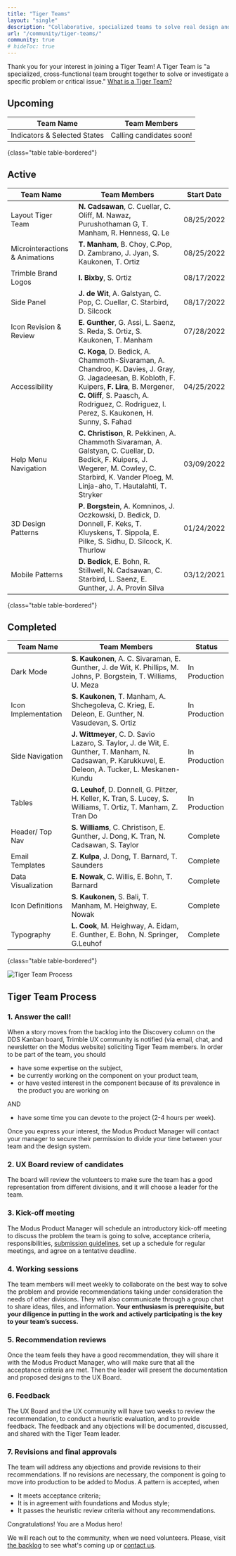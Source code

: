```yaml
---
title: "Tiger Teams"
layout: "single"
description: "Collaborative, specialized teams to solve real design and usability problems."
url: "/community/tiger-teams/"
community: true
# hideToc: true
---
```


Thank you for your interest in joining a Tiger Team! A Tiger Team is "a specialized, cross-functional team brought together to solve or investigate a specific problem or critical issue." [What is a Tiger Team?](https://www.lucidchart.com/blog/what-is-a-tiger-team)

## Upcoming

| Team Name            | Team Members
| ---------- | -------------------- |
| Indicators & Selected States  | Calling candidates soon! |
{class="table table-bordered"}

## Active

| Team Name            | Team Members | Start Date |
| ---------- | -------------------- | ----------- |
| Layout Tiger Team | **N. Cadsawan**, C. Cuellar, C. Oliff, M. Nawaz, Purushothaman G, T. Manham, R. Henness, Q. Le | 08/25/2022 |
| Microinteractions & Animations | **T. Manham**, B. Choy, C.Pop, D. Zambrano, J. Jyan, S. Kaukonen, T. Ortiz | 08/25/2022 |
| Trimble Brand Logos | **I. Bixby**, S. Ortiz | 08/17/2022 |
| Side Panel | **J. de Wit**, A. Galstyan, C. Pop, C. Cuellar, C. Starbird, D. Silcock | 08/17/2022 |
| Icon Revision & Review | **E. Gunther**, G. Assi, L. Saenz, S. Reda, S. Ortiz, S. Kaukonen, T. Manham | 07/28/2022 |
| Accessibility | **C. Koga**, D. Bedick, A. Chammoth-Sivaraman, A. Chandroo, K. Davies, J. Gray, G. Jagadeesan, B. Kobloth, F. Kuipers, **F. Lira**, B. Mergener, **C. Oliff**, S. Paasch, A. Rodriguez, C. Rodriguez, I. Perez, S. Kaukonen, H. Sunny, S. Fahad | 04/25/2022 |
| Help Menu Navigation | **C. Christison**, R. Pekkinen, A. Chammoth Sivaraman, A. Galstyan, C. Cuellar, D. Bedick, F. Kuipers, J. Wegerer, M. Cowley, C. Starbird, K. Vander Ploeg, M. Linja-aho, T. Hautalahti, T. Stryker | 03/09/2022 |
| 3D Design Patterns | **P. Borgstein**, A. Komninos, J. Oczkowski, D. Bedick, D. Donnell, F. Keks, T. Kluyskens, T. Sippola, E. Pilke, S. Sidhu, D. Silcock, K. Thurlow | 01/24/2022 |
| Mobile&nbsp;Patterns | **D. Bedick**, E. Bohn, R. Stillwell, N. Cadsawan, C. Starbird, L. Saenz, E. Gunther, J. A. Provin Silva | 03/12/2021 |
{class="table table-bordered"}

## Completed

| Team Name            | Team Members             | Status |
| ---------- | -------------------- | --------------- |
| Dark Mode | **S. Kaukonen**, A. C. Sivaraman, E. Gunther, J. de Wit, K. Phillips, M. Johns, P. Borgstein, T. Williams, U. Meza | In Production  |
| Icon Implementation  | **S. Kaukonen**, T. Manham, A. Shchegoleva, C. Krieg, E. Deleon, E. Gunther, N. Vasudevan, S. Ortiz | In Production |
| Side Navigation      | **J. Wittmeyer**, C. D. Savio Lazaro, S. Taylor, J. de Wit, E. Gunther, T. Manham, N. Cadsawan, P. Karukkuvel, E. Deleon, A. Tucker, L. Meskanen-Kundu | In Production |
| Tables  | **G. Leuhof**, D. Donnell, G. Piltzer, H. Keller, K. Tran, S. Lucey, S. Williams, T. Ortiz, T. Manham, Z. Tran Do | In Production |
| Header/ Top Nav  | **S. Williams**, C. Christison, E. Gunther, J. Dong, K. Tran, N. Cadsawan, S. Taylor | Complete |
| Email Templates | **Z. Kulpa**, J. Dong, T. Barnard, T. Saunders | Complete |
| Data Visualization | **E. Nowak**, C. Willis, E. Bohn, T. Barnard | Complete |
| Icon Definitions | **S. Kaukonen**, S. Bali, T. Manham, M. Heighway, E. Nowak | Complete |
| Typography | **L. Cook**, M. Heighway, A. Eidam, E. Gunther, E. Bohn, N. Springer, G.Leuhof | Complete |
{class="table table-bordered"}

![Tiger Team Process](/img/guide/tiger-team-process.png)

## Tiger Team Process

### 1. Answer the call!

When a story moves from the backlog into the Discovery column on the DDS Kanban board, Trimble UX community is notified (via email, chat, and newsletter on the Modus website) soliciting Tiger Team members. In order to be part of the team, you should

- have some expertise on the subject,
- be currently working on the component on your product team,
- or have vested interest in the component because of its prevalence in the product you are working on

AND

- have some time you can devote to the project (2-4 hours per week).

Once you express your interest, the Modus Product Manager will contact your manager to secure their permission to divide your time between your team and the design system.

### 2. UX Board review of candidates

The board will review the volunteers to make sure the team has a good representation from different divisions, and it will choose a leader for the team.

### 3. Kick-off meeting

The Modus Product Manager will schedule an introductory kick-off meeting to discuss the problem the team is going to solve, acceptance criteria, responsibilities, [submission guidelines](/community/submission-guidelines/), set up a schedule for regular meetings, and agree on a tentative deadline.

### 4. Working sessions

The team members will meet weekly to collaborate on the best way to solve the problem and provide recommendations taking under consideration the needs of other divisions. They will also communicate through a group chat to share ideas, files, and information. **Your enthusiasm is prerequisite, but your diligence in putting in the work and actively participating is the key to your team’s success.**

### 5. Recommendation reviews

Once the team feels they have a good recommendation, they will share it with the Modus Product Manager, who will make sure that all the acceptance criteria are met. Then the leader will present the documentation and proposed designs to the UX Board.

### 6. Feedback

The UX Board and the UX community will have two weeks to review the recommendation, to conduct a heuristic evaluation, and to provide feedback. The feedback and any objections will be documented, discussed, and shared with the Tiger Team leader.

### 7. Revisions and final approvals

The team will address any objections and provide revisions to their recommendations. If no revisions are necessary, the component is going to move into production to be added to Modus. A pattern is accepted, when

- It meets acceptance criteria;
- It is in agreement with foundations and Modus style;
- It passes the heuristic review criteria without any recommendations.

Congratulations! You are a Modus hero!

We will reach out to the community, when we need volunteers. Please, visit [the backlog](https://github.com/orgs/trimble-oss/projects/5/views/1) to see what's coming up or [contact us](/community/contact/).
